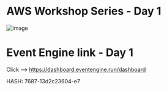 # AWS Workshop Series - Day 1

![image](https://user-images.githubusercontent.com/58282807/188838866-7af2f903-d945-4442-bc3e-ffff23af9dd7.png)

# Event Engine link - Day 1
Click --> https://dashboard.eventengine.run/dashboard

HASH: 7687-13d2c23604-e7
